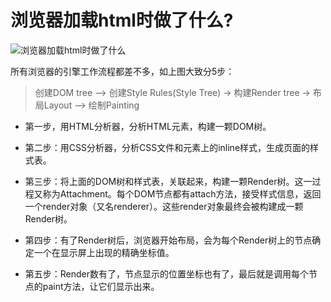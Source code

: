 <!--
 * @Description: 
 * @Author: xiehuaqiang
 * @FilePath: /kaka-blog/src/docs/kaka/面试/浏览器加载html做了什么？.md
 * @Date: 2022-02-14 22:29:40
 * @LastEditTime: 2022-02-17 01:42:29
-->

# 浏览器加载html时做了什么?

![浏览器加载html时做了什么](https://user-images.githubusercontent.com/24952644/153883537-af5a2076-65fe-4b2b-95b6-480644b9f704.png)

所有浏览器的引擎工作流程都差不多，如上图大致分5步：

> 创建DOM tree –> 创建Style Rules(Style Tree) -> 构建Render tree -> 布局Layout –> 绘制Painting

- 第一步，用HTML分析器，分析HTML元素，构建一颗DOM树。

- 第二步：用CSS分析器，分析CSS文件和元素上的inline样式，生成页面的样式表。

- 第三步：将上面的DOM树和样式表，关联起来，构建一颗Render树。这一过程又称为Attachment。每个DOM节点都有attach方法，接受样式信息，返回一个render对象（又名renderer）。这些render对象最终会被构建成一颗Render树。

- 第四步：有了Render树后，浏览器开始布局，会为每个Render树上的节点确定一个在显示屏上出现的精确坐标值。

- 第五步：Render数有了，节点显示的位置坐标也有了，最后就是调用每个节点的paint方法，让它们显示出来。


